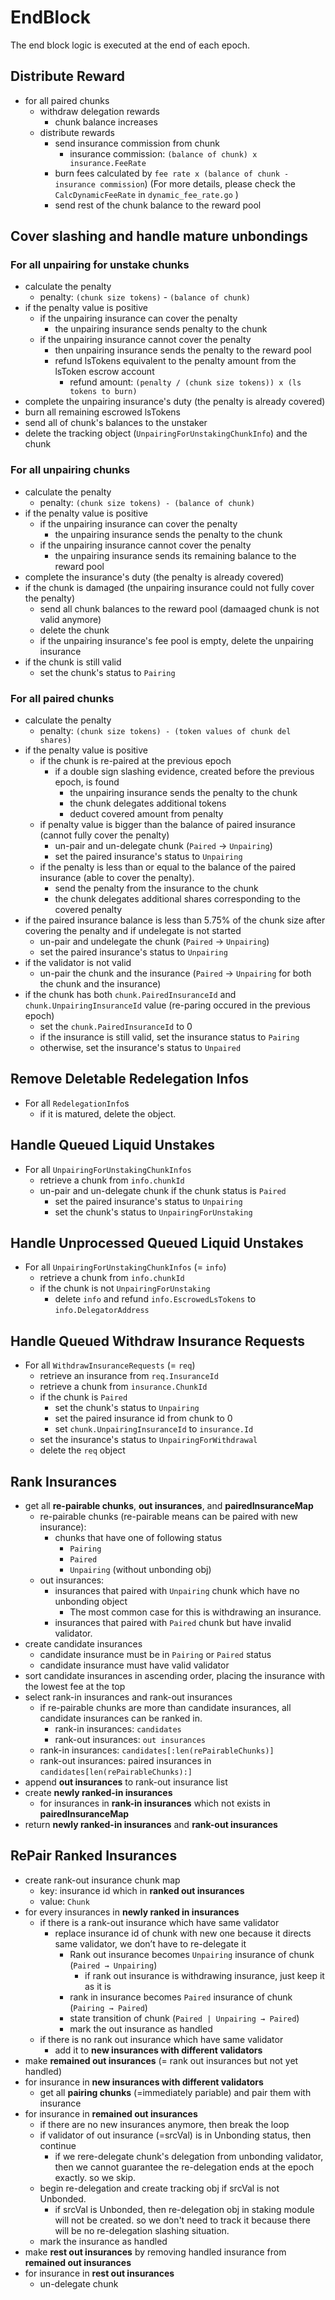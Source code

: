 <!-- order: 6 -->

# EndBlock

The end block logic is executed at the end of each epoch.

## Distribute Reward

- for all paired chunks
  - withdraw delegation rewards
    - chunk balance increases
  - distribute rewards
    - send insurance commission from chunk
      - insurance commission: `(balance of chunk) x insurance.FeeRate`
    - burn fees calculated by `fee rate x (balance of chunk - insurance commission`) (For more details, please check the `CalcDynamicFeeRate` in `dynamic_fee_rate.go` )
    - send rest of the chunk balance to the reward pool

## Cover slashing and handle mature unbondings

### For all unpairing for unstake chunks

- calculate the penalty
  - penalty: `(chunk size tokens)` - `(balance of chunk)`
- if the penalty value is positive
  - if the unpairing insurance can cover the penalty
    - the unpairing insurance sends penalty to the chunk
  - if the unpairing insurance cannot cover the penalty
    - then unpairing insurance sends the penalty to the reward pool
    - refund lsTokens equivalent to the penalty amount from the lsToken escrow account
      - refund amount: `(penalty / (chunk size tokens)) x (ls tokens to burn)`
- complete the unpairing insurance's duty (the penalty is already covered)
- burn all remaining escrowed lsTokens
- send all of chunk's balances to the unstaker
- delete the tracking object (`UnpairingForUnstakingChunkInfo`) and the chunk

### For all unpairing chunks

- calculate the penalty
  - penalty: `(chunk size tokens) - (balance of chunk)`
- if the penalty value is positive
  - if the unpairing insurance can cover the penalty
    - the unpairing insurance sends the penalty to the chunk
  - if the unpairing insurance cannot cover the penalty
    - the unpairing insurance sends its remaining balance to the reward pool
- complete the insurance's duty (the penalty is already covered)
- if the chunk is damaged (the unpairing insurance could not fully cover the penalty)
  - send all chunk balances to the reward pool (damaaged chunk is not valid anymore)
  - delete the chunk
  - if the unpairing insurance's fee pool is empty, delete the unpairing insurance
- if the chunk is still valid
  - set the chunk's status to `Pairing`

### For all paired chunks

- calculate the penalty
  - penalty: `(chunk size tokens) - (token values of chunk del shares)`
- if the penalty value is positive
  - if the chunk is re-paired at the previous epoch
    - if a double sign slashing evidence, created before the previous epoch, is found
      - the unpairing insurance sends the penalty to the chunk
      - the chunk delegates additional tokens
      - deduct covered amount from penalty
  - if penalty value is bigger than the balance of paired insurance (cannot fully cover the penalty)
    - un-pair and un-delegate chunk (`Paired` → `Unpairing`)
    - set the paired insurance's status to `Unpairing`
  - if the penalty is less than or equal to the balance of the paired insurance (able to cover the penalty).
    - send the penalty from the insurance to the chunk
    - the chunk delegates additional shares corresponding to the covered penalty
- if the paired insurance balance is less than 5.75% of the chunk size after covering the penalty and if undelegate is not started
  - un-pair and undelegate the chunk (`Paired` → `Unpairing`)
  - set the paired insurance's status to `Unpairing`
- if the validator is not valid
  - un-pair the chunk and the insurance (`Paired` → `Unpairing` for both the chunk and the insurance)
- if the chunk has both `chunk.PairedInsuranceId` and `chunk.UnpairingInsuranceId` value (re-paring occured in the previous epoch)
  - set the `chunk.PairedInsuranceId` to 0
  - if the insurance is still valid, set the insurance status to `Pairing`
  - otherwise, set the insurance's status to `Unpaired`

## Remove Deletable Redelegation Infos

- For all `RedelegationInfo`s
  - if it is matured, delete the object.

## Handle Queued Liquid Unstakes

- For all `UnpairingForUnstakingChunkInfos`
  - retrieve a chunk from  `info.chunkId`
  - un-pair and un-delegate chunk if the chunk status is `Paired`
    - set the paired insurance's status to `Unpairing`
    - set the chunk's status to `UnpairingForUnstaking`

## Handle Unprocessed Queued Liquid Unstakes

- For all `UnpairingForUnstakingChunkInfos` (= `info`)
  - retrieve a chunk from `info.chunkId`
  - if the chunk is not `UnpairingForUnstaking`
    - delete `info` and refund `info.EscrowedLsTokens` to `info.DelegatorAddress`

## Handle Queued Withdraw Insurance Requests

- For all `WithdrawInsuranceRequests` (= `req`)
  - retrieve an insurance from `req.InsuranceId`
  - retrieve a chunk from `insurance.ChunkId`
  - if the chunk is `Paired`
    - set the chunk's status to `Unpairing`
    - set the paired insurance id from chunk to 0
    - set `chunk.UnpairingInsuranceId` to `insurance.Id`
  - set the insurance's status to `UnpairingForWithdrawal`
  - delete the `req` object

## Rank Insurances

- get all **re-pairable chunks**, **out insurances**, and **pairedInsuranceMap**
  - re-pairable chunks (re-pairable means can be paired with new insurance):
    - chunks that have one of following status
      - `Pairing` 
      - `Paired`
      - `Unpairing` (without unbonding obj)
  - out insurances:
    - insurances that paired with `Unpairing` chunk which have no unbonding object
      - The most common case for this is withdrawing an insurance.
    - insurances that paired with `Paired` chunk but have invalid validator. 
- create candidate insurances
  - candidate insurance must be in `Pairing` or `Paired` status
  - candidate insurance must have valid validator 
- sort candidate insurances in ascending order, placing the insurance with the lowest fee at the top
- select rank-in insurances and rank-out insurances
  - if re-pairable chunks are more than candidate insurances, all candidate insurances can be ranked in.
    - rank-in insurances: `candidates`
    - rank-out insurances: `out insurances`
  - rank-in insurances: `candidates[:len(rePairableChunks)]`
  - rank-out insurances: paired insurances in `candidates[len(rePairableChunks):]`
- append **out insurances** to rank-out insurance list
- create **newly ranked-in insurances**
  - for insurances in **rank-in insurances** which not exists in **pairedInsuranceMap**
- return **newly ranked-in insurances** and **rank-out insurances**

## RePair Ranked Insurances

- create rank-out insurance chunk map
  - key: insurance id which in **ranked out insurances**
  - value: `Chunk`
- for every insurances in **newly ranked in insurances**
  - if there is a rank-out insurance which have same validator
    - replace insurance id of chunk with new one because it directs same validator, we don’t have to re-delegate it
      - Rank out insurance becomes `Unpairing` insurance of chunk (`Paired → Unpairing`)
        - if rank out insurance is withdrawing insurance, just keep it as it is 
      - rank in insurance becomes `Paired` insurance of chunk (`Pairing → Paired`)
      - state transition of chunk (`Paired | Unpairing → Paired`) 
      - mark the out insurance as handled
  - if there is no rank out insurance which have same validator
    - add it to **new insurances with different validators**
- make **remained out insurances** (= rank out insurances but not yet handled)
- for insurance in **new insurances with different validators**
  - get all **pairing chunks** (=immediately pariable) and pair them with insurance
- for insurance in **remained out insurances**
  - if there are no new insurances anymore, then break the loop
  - if validator of out insurance (=srcVal) is in Unbonding status, then continue
    - if we rere-delegate chunk's delegation from unbonding validator, 
    then we cannot guarantee the re-delegation ends at the epoch exactly. so we skip.
  - begin re-delegation and create tracking obj if srcVal is not Unbonded.
    - if srcVal is Unbonded, then re-delegation obj in staking module will not be created.
    so we don't need to track it because there will be no re-delegation slashing situation.
  - mark the insurance as handled
- make **rest out insurances** by removing handled insurance from **remained out insurances**
- for insurance in **rest out insurances**
  - un-delegate chunk
